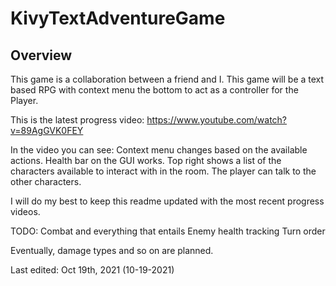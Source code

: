 # KivyTextAdventureGame

## Overview
This game is a collaboration between a friend and I. This game will be a text based RPG with
context menu the bottom to act as a controller for the Player.

This is the latest progress video: https://www.youtube.com/watch?v=89AgGVK0FEY

In the video you can see:
Context menu changes based on the available actions.
Health bar on the GUI works.
Top right shows a list of the characters available to interact with in the room.
The player can talk to the other characters.

I will do my best to keep this readme updated with the most recent progress videos.


TODO:
Combat and everything that entails
Enemy health tracking
Turn order

Eventually, damage types and so on are planned.

Last edited: Oct 19th, 2021 (10-19-2021)
